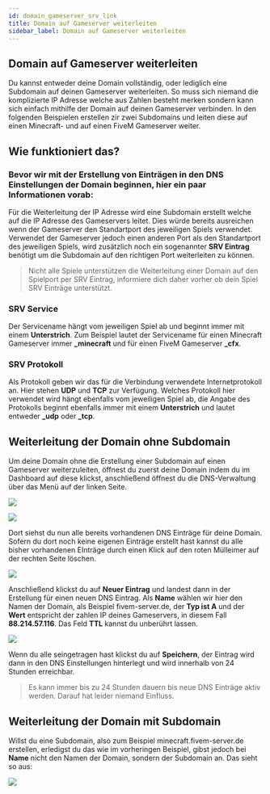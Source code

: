 ```yaml
---
id: domain_gameserver_srv_link
title: Domain auf Gameserver weiterleiten
sidebar_label: Domain auf Gameserver weiterleiten
---
```



## Domain auf Gameserver weiterleiten

Du kannst entweder deine Domain vollständig, oder lediglich eine Subdomain auf deinen Gameserver weiterleiten.
So muss sich niemand die komplizierte IP Adresse welche aus Zahlen besteht merken sondern kann sich einfach mithilfe der Domain auf deinen Gameserver verbinden.
In den folgenden Beispielen erstellen zir zwei Subdomains und leiten diese auf einen Minecraft- und auf einen FiveM Gameserver weiter.


## Wie funktioniert das?

### Bevor wir mit der Erstellung von Einträgen in den DNS Einstellungen der Domain beginnen, hier ein paar Informationen vorab:
Für die Weiterleitung der IP Adresse wird eine Subdomain erstellt welche auf die IP Adresse des Gameservers leitet.
Dies würde bereits ausreichen wenn der Gameserver den Standartport des jeweiligen Spiels verwendet.
Verwendet der Gameserver jedoch einen anderen Port als den Standartport des jeweiligen Spiels, wird zusätzlich noch ein sogenannter **SRV Eintrag**
benötigt um die Subdomain auf den richtigen Port weiterleiten zu können.

> Nicht alle Spiele unterstützen die Weiterleitung einer Domain auf den Spielport per SRV Eintrag, informiere dich daher vorher ob 
dein Spiel SRV Einträge unterstützt.


### SRV Service

Der Servicename hängt vom jeweiligen Spiel ab und beginnt immer mit einem **Unterstrich**.
Zum Beispiel lautet der Servicename für einen Minecraft Gameserver immer **_minecraft** und für einen FiveM Gameserver **_cfx**.


### SRV Protokoll

Als Protokoll geben wir das für die Verbindung verwendete Internetprotokoll an. Hier stehen **UDP** und **TCP** zur Verfügung.
Welches Protokoll hier verwendet wird hängt ebenfalls vom jeweiligen Spiel ab, die Angabe des Protokolls beginnt ebenfalls immer
mit einem **Unterstrich** und lautet entweder **_udp** oder **_tcp**.


## Weiterleitung der Domain ohne Subdomain

Um deine Domain ohne die Erstellung einer Subdomain auf einen Gameserver weiterzuleiten, öffnest du zuerst deine Domain indem du
im Dashboard auf diese klickst, anschließend öffnest du die DNS-Verwaltung über das Menü auf der linken Seite.

![](https://puu.sh/Fuzfa/0927cbb177.png)

![](https://puu.sh/FuzhO/6f4694ab62.png)


Dort siehst du nun alle bereits vorhandenen DNS Einträge für deine Domain.
Sofern du dort noch keine eigenen Einträge erstellt hast kannst du alle bisher vorhandenen EInträge durch einen Klick 
auf den roten Mülleimer auf der rechten Seite löschen.

![](https://puu.sh/Fuzm8/39f3c72fa6.png)

Anschließend klickst du auf **Neuer Eintrag** und landest dann in der Erstellung für einen neuen DNS Eintrag.
Als **Name** wählen wir hier den Namen der Domain, als Beispiel fivem-server.de, der **Typ ist A** und der **Wert** entspricht der
zahlen IP deines Gameservers, in diesem Fall **88.214.57.116**.
Das Feld **TTL** kannst du unberührt lassen.

![](https://puu.sh/Fuzsi/3bbe761892.png)

Wenn du alle seingetragen hast klickst du auf **Speichern**, der Eintrag wird dann in den DNS Einstellungen hinterlegt und wird innerhalb
von 24 Stunden erreichbar.

> Es kann immer bis zu 24 Stunden dauern bis neue DNS Einträge aktiv werden. Darauf hat leider niemand Einfluss.


## Weiterleitung der Domain mit Subdomain

Willst du eine Subdomain, also zum Beispiel minecraft.fivem-server.de erstellen, erledigst du das wie im vorheringen Beispiel, 
gibst jedoch bei **Name** nicht den Namen der Domain, sondern der Subdomain an.
Das sieht so aus:

![](https://puu.sh/Fuzxd/de90d297e8.png)

